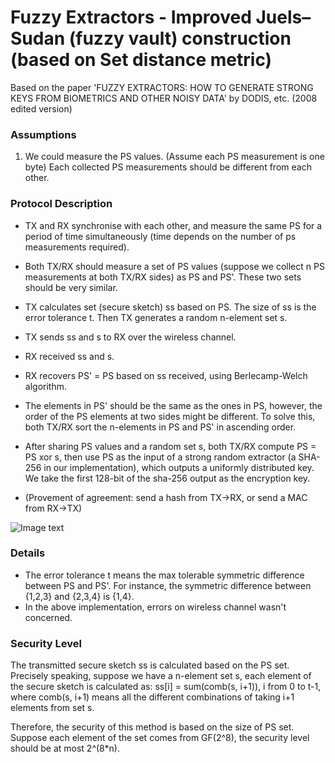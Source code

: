 # Fuzzy Extractors - Improved Juels–Sudan (fuzzy vault) construction (based on Set distance metric)

Based on the paper 'FUZZY EXTRACTORS: HOW TO GENERATE STRONG KEYS FROM BIOMETRICS AND OTHER NOISY DATA' by DODIS, etc. (2008 edited version)

### Assumptions
1. We could measure the PS values. (Assume each PS measurement is one byte) Each collected PS measurements should be different from each other.

### Protocol Description

- TX and RX synchronise with each other, and measure the same PS for a period of time simultaneously (time depends on the number of ps measurements required).
- Both TX/RX should measure a set of PS values (suppose we collect n PS measurements at both TX/RX sides) as PS and PS'. These two sets should be very similar. 
- TX calculates set (secure sketch) ss based on PS. The size of ss is the error tolerance t. Then TX generates a random n-element set s. 
- TX sends ss and s to RX over the wireless channel.
- RX received ss and s. 
- RX recovers PS' = PS based on ss received, using Berlecamp-Welch algorithm.
- The elements in PS' should be the same as the ones in PS, however, the order of the PS elements at two sides might be different. To solve this, both TX/RX sort the n-elements in PS and PS' in ascending order.
- After sharing PS values and a random set s, both TX/RX compute PS = PS xor s, then use PS as the input of a strong random extractor (a SHA-256 in our implementation), which outputs a uniformly distributed key. We take the first 128-bit of the sha-256 output as the encryption key.


- (Provement of agreement: send a hash from TX->RX, or send a MAC from RX->TX)

![Image text](https://github.com/MrZMN/Implementation-of-PS-based-key-distribution-methods/blob/master/images/improvedJSextractor.png)

### Details

- The error tolerance t means the max tolerable symmetric difference between PS and PS'. For instance, the symmetric difference between {1,2,3} and {2,3,4} is {1,4}.
- In the above implementation, errors on wireless channel wasn't concerned.

### Security Level

The transmitted secure sketch ss is calculated based on the PS set. Precisely speaking, suppose we have a n-element set s, each element of the secure sketch is calculated as: ss[i] = sum(comb(s, i+1)), i from 0 to t-1, where comb(s, i+1) means all the different combinations of taking i+1 elements from set s.

Therefore, the security of this method is based on the size of PS set. Suppose each element of the set comes from GF(2^8), the security level should be at most 2^(8\*n).
